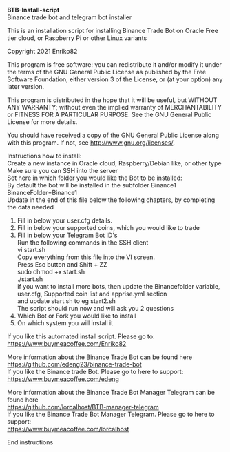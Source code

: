 **BTB-Install-script**  
Binance trade bot and telegram bot installer  

This is an installation script for installing Binance Trade Bot on Oracle Free tier cloud, or Raspberry Pi or other Linux variants  

Copyright 2021 Enriko82  

This program is free software: you can redistribute it and/or modify
it under the terms of the GNU General Public License as published by
the Free Software Foundation, either version 3 of the License, or
(at your option) any later version.  

This program is distributed in the hope that it will be useful,
but WITHOUT ANY WARRANTY; without even the implied warranty of
MERCHANTABILITY or FITNESS FOR A PARTICULAR PURPOSE.  See the
GNU General Public License for more details.  

You should have received a copy of the GNU General Public License
along with this program.  If not, see <http://www.gnu.org/licenses/>.  



Instructions how to install:  
Create a new instance in Oracle cloud, Raspberry/Debian like, or other type  
Make sure you can SSH into the server  
Set here in which folder you would like the Bot to be installed:  
By default the bot will be installed in the subfolder Binance1  
BinanceFolder=Binance1  
Update in the end of this file below the following chapters, by completing the data needed  
1) Fill in below your user.cfg details.  
2) Fill in below your supported coins, which you would like to trade  
3) Fill in below your Telegram Bot ID's  
Run the following commands in the SSH client  
		vi start.sh  
Copy everything from this file into the VI screen.   
Press Esc button and Shift + ZZ  
		sudo chmod +x start.sh  
		./start.sh  
if you want to install more bots, then update the Binancefolder variable, user.cfg, Supported coin list and apprise.yml section  
and update start.sh to eg start2.sh  
The script should run now and will ask you 2 questions  
1) Which Bot or Fork you would like to install  
2) On which system you will install it  
  
If you like this automated install script. Please go to:  
https://www.buymeacoffee.com/Enriko82  



More information about the Binance Trade Bot can be found here  
https://github.com/edeng23/binance-trade-bot  
If you like the Binance trade Bot. Please go to here to support:  
https://www.buymeacoffee.com/edeng   

More information about the Binance Trade Bot Manager Telegram can be found here  
https://github.com/lorcalhost/BTB-manager-telegram  
If you like the Binance Trade Bot Manager Telegram. Please go to here to support:  
https://www.buymeacoffee.com/lorcalhost  

End instructions  

